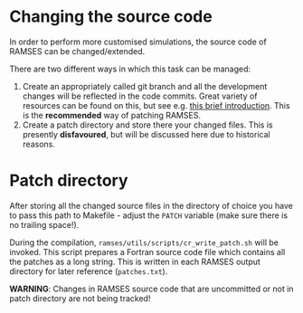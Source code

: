 

# Changing the source code

In order to perform more customised simulations, the source code of RAMSES can be changed/extended.

There are two different ways in which this task can be managed:

1. Create an appropriately called git branch and all the development changes will be reflected in the code commits. Great variety of resources can be found on this, but see e.g. [this brief introduction](https://git-scm.com/book/en/v2/Git-Branching-Basic-Branching-and-Merging). This is the **recommended** way of patching RAMSES.
2. Create a patch directory and store there your changed files. This is presently **disfavoured**, but will be discussed here due to historical reasons.

# Patch directory
After storing all the changed source files in the directory of choice you have to pass this path to Makefile - adjust the `PATCH` variable (make sure there is no trailing space!).

During the compilation, `ramses/utils/scripts/cr_write_patch.sh` will be invoked. This script prepares a Fortran source code file which contains all the patches as a long string. This is written in each RAMSES output directory for later reference (`patches.txt`).

**WARNING**: Changes in RAMSES source code that are uncommitted or not in patch directory are not being tracked!